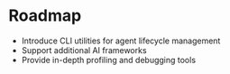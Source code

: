 # Roadmap

- Introduce CLI utilities for agent lifecycle management
- Support additional AI frameworks
- Provide in-depth profiling and debugging tools
